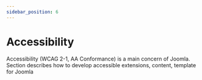 ```yaml
---
sidebar_position: 6
---
```


Accessibility
=======================
Accessibility (WCAG 2-1, AA Conformance) is a main concern of Joomla. Section describes how to develop accessible extensions, content, template for Joomla

